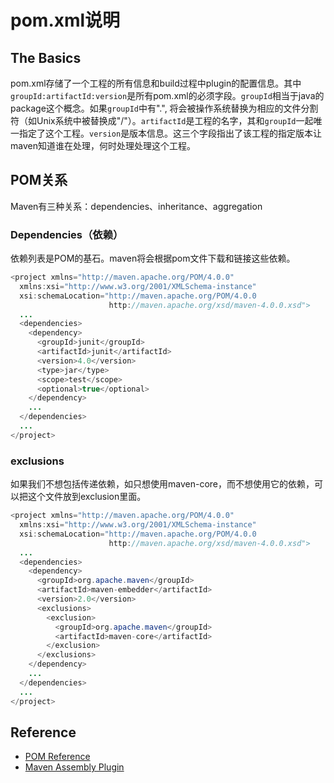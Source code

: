 pom.xml说明
===

The Basics
---
pom.xml存储了一个工程的所有信息和build过程中plugin的配置信息。其中`groupId:artifactId:version`是所有pom.xml的必须字段。`groupId`相当于java的package这个概念。如果`groupId`中有".", 将会被操作系统替换为相应的文件分割符（如Unix系统中被替换成"/"）。`artifactId`是工程的名字，其和`groupId`一起唯一指定了这个工程。`version`是版本信息。这三个字段指出了该工程的指定版本让maven知道谁在处理，何时处理处理这个工程。

POM关系
---
Maven有三种关系：dependencies、inheritance、aggregation

### Dependencies（依赖）
依赖列表是POM的基石。maven将会根据pom文件下载和链接这些依赖。

```java
<project xmlns="http://maven.apache.org/POM/4.0.0"
  xmlns:xsi="http://www.w3.org/2001/XMLSchema-instance"
  xsi:schemaLocation="http://maven.apache.org/POM/4.0.0
                      http://maven.apache.org/xsd/maven-4.0.0.xsd">
  ...
  <dependencies>
    <dependency>
      <groupId>junit</groupId>
      <artifactId>junit</artifactId>
      <version>4.0</version>
      <type>jar</type>
      <scope>test</scope>
      <optional>true</optional>
    </dependency>
    ...
  </dependencies>
  ...
</project>
```

### exclusions
如果我们不想包括传递依赖，如只想使用maven-core，而不想使用它的依赖，可以把这个文件放到exclusion里面。

```java
<project xmlns="http://maven.apache.org/POM/4.0.0"
  xmlns:xsi="http://www.w3.org/2001/XMLSchema-instance"
  xsi:schemaLocation="http://maven.apache.org/POM/4.0.0
                      http://maven.apache.org/xsd/maven-4.0.0.xsd">
  ...
  <dependencies>
    <dependency>
      <groupId>org.apache.maven</groupId>
      <artifactId>maven-embedder</artifactId>
      <version>2.0</version>
      <exclusions>
        <exclusion>
          <groupId>org.apache.maven</groupId>
          <artifactId>maven-core</artifactId>
        </exclusion>
      </exclusions>
    </dependency>
    ...
  </dependencies>
  ...
</project>
```


Reference
---
- [POM Reference](http://maven.apache.org/pom.html)
- [Maven Assembly Plugin](http://maven.apache.org/plugins/maven-assembly-plugin/)

